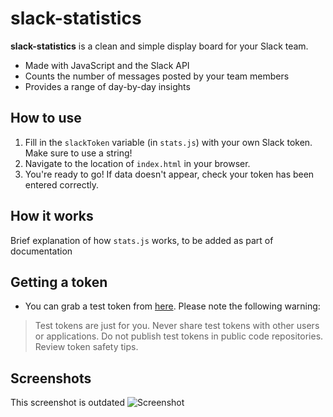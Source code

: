 # slack-statistics

**slack-statistics** is a clean and simple display board for your Slack team.
* Made with JavaScript and the Slack API
* Counts the number of messages posted by your team members
* Provides a range of day-by-day insights

## How to use

1. Fill in the `slackToken` variable (in `stats.js`) with your own Slack token. Make sure to use a string!
2. Navigate to the location of `index.html` in your browser.
3. You're ready to go! If data doesn't appear, check your token has been entered correctly.

## How it works
Brief explanation of how `stats.js` works, to be added as part of documentation

## Getting a token

* You can grab a test token from [here](https://api.slack.com/docs/oauth-test-tokens). Please note the following warning:

> Test tokens are just for you. Never share test tokens with other users or applications. Do not publish test tokens in public code repositories. Review token safety tips.

## Screenshots
This screenshot is outdated
![Screenshot](https://cloud.githubusercontent.com/assets/4115778/19651377/7ef6bc4c-9a04-11e6-8ace-adfc49188ed8.png)
